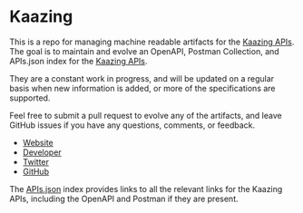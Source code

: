 # KaazingThis is a repo for managing machine readable artifacts for the [Kaazing APIs](https://kaazing.com/). The goal is to maintain and evolve an OpenAPI, Postman Collection, and APIs.json index for the [Kaazing APIs](https://kaazing.com/).They are a constant work in progress, and will be updated on a regular basis when new information is added, or more of the specifications are supported.Feel free to submit a pull request to evolve any of the artifacts, and leave GitHub issues if you have any questions, comments, or feedback.- [Website](https://kaazing.com/)- [Developer](https://kaazing.com/)- [Twitter](https://twitter.com/kaazing)- [GitHub](https://github.com/kaazing)The [APIs.json](https://github.com/api-evangelist/kaazing/blob/master/apis.json) index provides links to all the relevant links for the Kaazing APIs, including the OpenAPI and Postman if they are present.